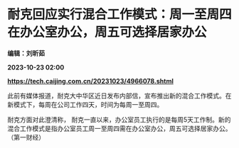 # 耐克回应实行混合工作模式：周一至周四在办公室办公，周五可选择居家办公
**编辑：刘昕茹**

**2023-10-23 02:00**

**https://tech.caijing.com.cn/20231023/4966078.shtml**

此前有媒体报道，耐克大中华区近日发布内部信，宣布推出新的混合工作模式。在新模式下，每周在公司工作四天，时间为每周一至周四。

耐克方面对此澄清称， 耐克一直以来，办公室员工执行的是每周5天工作制。新的混合工作模式是指办公室员工周一至周四需在办公室办公，周五可选择居家办公。（第一财经）